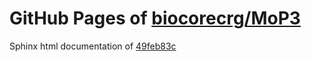 GitHub Pages of [biocorecrg/MoP3](https://github.com/biocorecrg/MoP3.git)
===
Sphinx html documentation of [49feb83c](https://github.com/biocorecrg/MoP3/tree/49feb83ced9d913159062bd274e3b593294a6b3d)
